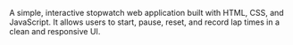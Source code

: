 A simple, interactive stopwatch web application built with HTML, CSS, and JavaScript.
It allows users to start, pause, reset, and record lap times in a clean and responsive UI.
